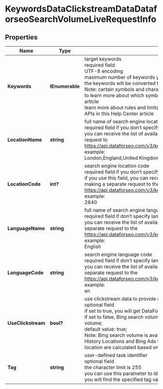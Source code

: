 # KeywordsDataClickstreamDataDataforseoSearchVolumeLiveRequestInfo


## Properties

| Name | Type | Description | Notes |
|------------ | ------------- | ------------- | -------------|
**Keywords** | **IEnumerable<string>** | target keywords<br>required field<br>UTF-8 encoding<br>maximum number of keywords you can specify in this array: 1000<br>the keywords will be converted to lowercase format<br>Note: certain symbols and characters (e.g., UTF symbols, emojis) are not allowed<br>to learn more about which symbols and characters can be used, please refer to this article<br>learn more about rules and limitations of keyword and keywords fields in DataForSEO APIs in this Help Center article |[optional]|
**LocationName** | **string** | full name of search engine location<br>required field if you don’t specify location_code <br>you can receive the list of available locations with location_name by making a separate request to https://api.dataforseo.com/v3/keywords_data/clickstream_data/locations_and_languages<br>example:<br>London,England,United Kingdom |[optional]|
**LocationCode** | **int?** | search engine location code<br>required field if you don’t specify location_name<br>if you use this field, you can receive the list of available locations with location_code by making a separate request to the https://api.dataforseo.com/v3/keywords_data/clickstream_data/locations_and_languages<br>example:<br>2840 |[optional]|
**LanguageName** | **string** | full name of search engine language<br>required field if don’t specify language_code<br>you can receive the list of available languages with their language_name by making a separate request to the https://api.dataforseo.com/v3/keywords_data/clickstream_data/locations_and_languages<br>example:<br>English |[optional]|
**LanguageCode** | **string** | search engine language code<br>required field if don’t specify language_name<br>you can receive the list of available languages with their language_code by making a separate request to the https://api.dataforseo.com/v3/keywords_data/clickstream_data/locations_and_languages<br>example:<br>en |[optional]|
**UseClickstream** | **bool?** | use clickstream data to provide results<br>optional field<br>if set to true, you will get DataForSEO search volume values based on clickstream data;<br>if set to false, Bing search volume data will be used to calculate DataForSEO search volume;<br>default value: true;<br>Note: Bing search volume is available for locations provided in Bing Search Volume History Locations and Bing Ads Locations endpoints; search volume values for any other location are calculated based on clickstream data even if you set this parameter to false |[optional]|
**Tag** | **string** | user-defined task identifier<br>optional field<br>the character limit is 255<br>you can use this parameter to identify the task and match it with the result<br>you will find the specified tag value in the data object of the response |[optional]|